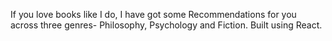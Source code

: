 If you love books like I do, I have got some Recommendations for you across three genres- Philosophy, Psychology and Fiction. Built using React.
